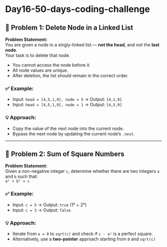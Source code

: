 # Day16-50-days-coding-challenge
## 🔹 Problem 1: Delete Node in a Linked List

**Problem Statement:**  
You are given a node in a singly-linked list — **not the head**, and not the **last node**.  
Your task is to delete that node.

- You cannot access the node before it.
- All node values are unique.
- After deletion, the list should remain in the correct order.

### ✅ Example:
- Input: `head = [4,5,1,9], node = 5` → Output: `[4,1,9]`
- Input: `head = [4,5,1,9], node = 1` → Output: `[4,5,9]`

### 💡 Approach:
- Copy the value of the next node into the current node.
- Bypass the next node by updating the current node’s `.next`.

---

## 🔹 Problem 2: Sum of Square Numbers

**Problem Statement:**  
Given a non-negative integer `c`, determine whether there are two integers `a` and `b` such that:  
`a² + b² = c`

### ✅ Example:
- Input: `c = 5` → Output: `true` (1² + 2²)
- Input: `c = 3` → Output: `false`

### 💡 Approach:
- Iterate from `a = 0` to `sqrt(c)` and check if `c - a²` is a perfect square.
- Alternatively, use a **two-pointer** approach starting from `0` and `sqrt(c)`
